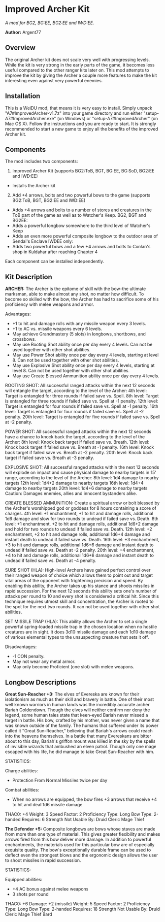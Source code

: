 # Improved Archer Kit
*A mod for BG2, BG:EE, BG2:EE and IWD:EE.*

**Author:**  Argent77


## Overview

The original Archer kit does not scale very well with progressing levels. While the kit is very strong in the early 
parts of the game, it becomes less useful compared to the other ranger kits later on.
This mod attempts to improve the kit by giving the Archer a couple more features to make the kit interesting even 
against very powerful enemies.


## Installation

This is a WeiDU mod, that means it is very easy to install. Simply unpack "A7#ImprovedArcher-v1.7z" into your game 
directory and run either "setup-A7#ImprovedArcher.exe" (on Windows) or "setup-A7#ImprovedArcher" (on Mac OS X). 
Follow the instructions and you are ready to start. It is strongly recommended to start a new game to enjoy all the 
benefits of the improved Archer kit.


## Components

The mod includes two components:

1. Improved Archer Kit (supports BG2:ToB, BGT, BG:EE, BG:SoD, BG2:EE and IWD:EE)
  - Installs the Archer kit

2. Add +4 arrows, bolts and two powerful bows to the game (supports BG2:ToB, BGT, BG2:EE and IWD:EE)
  - Adds +4 arrows and bolts to a number of stores and creatures in the ToB part of the game as well as to Watcher's Keep.
BG2, BGT and BG2EE:
  - Adds a powerful longbow somewhere to the third level of Watcher's Keep
  - Adds an even more powerful composite longbow to the outdoor area of Sendai's Enclave
IWDEE only:
  - Adds two powerful bows and a few +4 arrows and bolts to Conlan's shop in Kuldahar after reaching Chapter 4

Each component can be installed independently.


## Kit Description

**ARCHER:** The Archer is the epitome of skill with the bow-the ultimate marksman, able to make almost any shot, no matter 
how difficult. To become so skilled with the bow, the Archer has had to sacrifice some of his proficiency with melee 
weapons and armor.

Advantages:
- +1 to hit and damage rolls with any missile weapon every 3 levels.
- +1 to AC vs. missile weapons every 6 levels.
- May achieve Grandmastery (5 slots) in longbows, shortbows, and crossbows.
- May use Rooting Shot ability once per day every 4 levels. Can not be used together with other shot abilities.
- May use Power Shot ability once per day every 4 levels, starting at level 8. Can not be used together with other 
  shot abilities.
- May use Explosive Shot ability once per day every 4 levels, starting at level 8. Can not be used together with other 
  shot abilities.
- May use Create Blessed Ammunition ability once per day every 4 levels.

ROOTING SHOT: All successful ranged attacks within the next 12 seconds will entangle the target, according to the 
              level of the Archer:
 4th level: Target is entangled for three rounds if failed save vs. Spell.
 8th level: Target is entangled for three rounds if failed save vs. Spell at -1 penalty.
 12th level: Target is entangled for four rounds if failed save vs. Spell at -1 penalty.
 16th level: Target is entangled for four rounds if failed save vs. Spell at -2 penalty.
 20th level: Target is entangled for five rounds if failed save vs. Spell at -2 penalty.

POWER SHOT: All successful ranged attacks within the next 12 seconds have a chance to knock back the target, according 
            to the level of the Archer:
 8th level: Knock back target if failed save vs. Breath.
 12th level: Knock back target if failed save vs. Breath at -1 penalty.
 16th level: Knock back target if failed save vs. Breath at -2 penalty.
 20th level: Knock back target if failed save vs. Breath at -3 penalty.

EXPLOSIVE SHOT: All successful ranged attacks within the next 12 seconds will explode on impact and cause physical 
                damage to nearby targets in 15' range, according to the level of the Archer:
 8th level: 1d4 damage to nearby targets
 12th level: 1d4+2 damage to nearby targets
 16th level: 1d4+4 damage to nearby targets
 20th level: 1d4+6 damage to nearby targets
Caution: Damages enemies, allies and innocent bystanders alike.

CREATE BLESSED AMMUNITION: Create a spiritual arrow or bolt blessed by the Archer's worshipped god or goddess for 
                           8 hours containing a score of charges.
 4th level: +1 enchantment, +1 to hit and damage rolls, additional 1d6 damage and slow for two rounds to undead if 
            failed save vs. Death.
 8th level: +1 enchantment, +2 to hit and damage rolls, additional 1d6+2 damage and hold for two rounds to undead if 
            failed save vs. Death.
 12th level: +2 enchantment, +2 to hit and damage rolls, additional 1d6+4 damage and instant death to undead if 
             failed save vs. Death.
 16th level: +3 enchantment, +3 to hit and damage rolls, additional 1d6+6 damage and instant death to undead if 
             failed save vs. Death at -2 penalty.
 20th level: +4 enchantment, +4 to hit and damage rolls, additional 1d6+8 damage and instant death to undead if 
             failed save vs. Death at -4 penalty.

SURE SHOT (HLA): High-level Archers have gained perfect control over their ranged weapon of choice which allows them 
                 to point out and target vital areas of the opponent with frightening precision and speed. By enabling 
                 this ability, the Archer takes up his stance and shoots missiles in rapid succession. 
                 For the next 12 seconds this ability sets one's number of attacks per round to 10 and every shot is 
                 considered a critical hit. Since this technique requires utmost skill and concentration, the Archer 
                 is rooted to the spot for the next two rounds. It can not be used together with other shot abilities.

SET MISSILE TRAP (HLA): This ability allows the Archer to set a single powerful spring-loaded missile trap in the 
                        chosen location when no hostile creatures are in sight. It does 3d10 missile damage and 
                        each 1d10 damage of various elemental types to the unsuspecting creature that sets it off.

Disadvantages:
- -1 CON penalty.
- May not wear any metal armor.
- May only become Proficient (one slot) with melee weapons.


## Longbow Descriptions

**Great Sun-Reacher +3:**
The elves of Evereska are known for their isolationism as much as their skill and bravery in battle.  One of their most 
well known warriors in human lands was the incredibly accurate archer Bariah Goldendown.  Though the elves will neither 
confirm nor deny the legend, some human tales state that keen-eyed Bariah never missed a target in battle.  His bow, 
crafted by his mother, was never given a name that was known outside of the family.  The humans that suffered under its 
power called it "Great Sun-Reacher," believing that Bariah's arrows could reach into the heavens themselves.  In a 
battle that many Evereskans are bitter about to this day, Bariah's griffon mount was killed in the sky by the spells 
of invisible wizards that ambushed an elven patrol.  Though only one mage escaped with his life, he did manage to take 
Great Sun-Reacher with him.

STATISTICS:

Charge abilities:
- Protection From Normal Missiles twice per day

Combat abilities:
- When no arrows are equipped, the bow fires +3 arrows that receive +4 to hit and deal 1d6 missile damage

THAC0: +4
Weight: 3
Speed Factor: 2
Proficiency Type: Long Bow
Type:  2-handed
Requires: 6 Strength
Not Usable By:
 Druid
 Cleric
 Mage
 Thief


**The Defender +5:**
Composite longbows are bows whose staves are made from more than one type of material. This gives greater flexibility 
and makes arrows fired from this bow deliver more damage.
In addition to powerful enchantments, the materials used for this particular bow are of especially exquisite quality. 
The bow's exceptionally durable frame can be used to deflect even the strongest blows and the ergonomic design allows 
the user to shoot missiles in rapid succession.

STATISTICS:

Equipped abilities:
- +4 AC bonus against melee weapons
- 3 shots per round

THAC0: +6
Damage: +2 (missile)
Weight: 5
Speed Factor: 2
Proficiency Type: Long Bow
Type: 2-handed
Requires: 18 Strength
Not Usable By:
 Druid
 Cleric
 Mage
 Thief
 Bard

